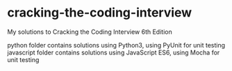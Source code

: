 # cracking-the-coding-interview
My solutions to Cracking the Coding Interview 6th Edition

python folder contains solutions using Python3, using PyUnit for unit testing
javascript folder contains solutions using JavaScript ES6, using Mocha for unit testing
